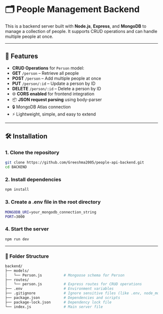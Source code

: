 # 🗂️ People Management Backend

This is a backend server built with **Node.js**, **Express**, and **MongoDB** to manage a collection of people. It supports CRUD operations and can handle multiple people at once.

---

## 🌟 Features

  - **CRUD Operations** for `Person` model:
  - **GET** `/person` – Retrieve all people
  - **POST** `/person` – Add multiple people at once
  - **PUT** `/person/:id` – Update a person by ID
  - **DELETE** `/person/:id` – Delete a person by ID
- 🌐 **CORS enabled** for frontend integration
- 📦 **JSON request parsing** using body-parser
- 🔒 MongoDB Atlas connection 
- ⚡ Lightweight, simple, and easy to extend

---

## 🛠️ Installation

### 1. Clone the repository

```bash
git clone https://github.com/Greeshma2005/people-api-backend.git
cd BACKEND
```

### 2. Install dependencies

```bash
npm install
```

### 3. Create a .env file in the root directory

```bash
MONGODB_URI=your_mongodb_connection_string
PORT=3000
```

### 4. Start the server

```bash
npm run dev
```

---

### 📁 Folder Structure

```bash
backend/
├── models/
│   └── Person.js          # Mongoose schema for Person
├── routes/
│   └── person.js          # Express routes for CRUD operations
├── .env                   # Environment variables 
├── .gitignore             # Ignore sensitive files (like .env, node_modules if needed)
├── package.json           # Dependencies and scripts
├── package-lock.json      # Dependency lock file
└── index.js               # Main server file
```

